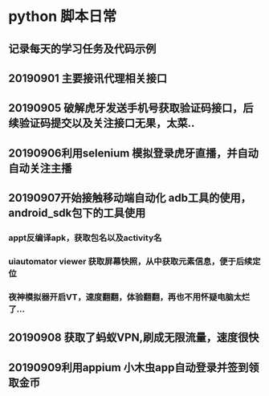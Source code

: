 # python 脚本日常

## 记录每天的学习任务及代码示例


## 20190901 主要接讯代理相关接口


## 20190905 破解虎牙发送手机号获取验证码接口，后续验证码提交以及关注接口无果，太菜..

 
## 20190906利用selenium 模拟登录虎牙直播，并自动自动关注主播

## 20190907开始接触移动端自动化 adb工具的使用，android_sdk包下的工具使用
### appt反编译apk，获取包名以及activity名
### uiautomator viewer 获取屏幕快照，从中获取元素信息，便于后续定位
### 夜神模拟器开启VT，速度翻翻，体验翻翻，再也不用怀疑电脑太烂了...


## 20190908 获取了蚂蚁VPN,刷成无限流量，速度很快


## 20190909利用appium 小木虫app自动登录并签到领取金币


